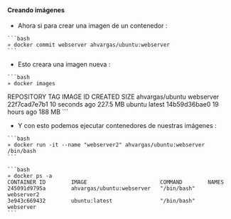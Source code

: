 ####  Creando imágenes

- Ahora si para crear una imagen de un contenedor :
<!-- .element: class="fragment"  -->

    ```bash
    » docker commit webserver ahvargas/ubuntu:webserver
    ```
<!-- .element: class="fragment"  -->
- Esto creara una imagen nueva :
<!-- .element: class="fragment"  -->

    ```bash
    » docker images
REPOSITORY          TAG                 IMAGE ID            CREATED             SIZE
ahvargas/ubuntu     webserver           22f7cad7e7b1        10 seconds ago      227.5 MB
ubuntu              latest              14b59d36bae0        19 hours ago        188 MB
    ```
<!-- .element: class="fragment"  -->
- Y con esto podemos ejecutar contenedores de nuestras imágenes :
<!-- .element: class="fragment"  -->

    ```bash
    » docker run -it --name "webserver2" ahvargas/ubuntu:webserver /bin/bash
    ```
<!-- .element: class="fragment"  -->
    ```bash
    » docker ps -a
    CONTAINER ID        IMAGE                       COMMAND        NAMES
    245091d9795a        ahvargas/ubuntu:webserver   "/bin/bash"    webserver2
    3e943c669432        ubuntu:latest               "/bin/bash"    webserver
    ```
<!-- .element: class="fragment"  -->
